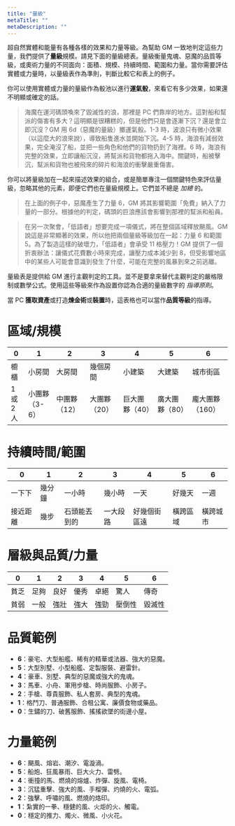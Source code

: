 ```yaml
---
title: "量級"
metaTitle: ""
metaDescription: ""
---
```


超自然實體和能量有各種各樣的效果和力量等級。為幫助 GM 一致地判定這些力量，我們提供了**量級**規模。請見下面的量級總表。量級衡量鬼魂、惡魔的品質等級，或奧術力量的不同面向：面積、規模、持續時間、範圍和力量。當你需要評估實體或力量時，以量級表作為準則，判斷比較它和表上的例子。

你可以使用實體或力量的量級作為骰池以進行**運氣骰**，來看它有多少效果，如果還不明顯或確定的話。

> 海魔在運河碼頭喚來了毀滅性的浪，那裡是 PC 們靠岸的地方。這對船和幫派的傷害有多大？這明顯是很糟糕的，但是他們只是會逐漸下沉？還是會立即沉沒？GM 用 6d（惡魔的量級）擲運氣骰。<span class="game-term">1-3</span> 時，波浪只有微小效果（以這麼大的浪來說），導致船隻進水並開始下沉。<span class="game-term">4-5</span> 時，海浪有減弱效果，完全淹沒了船，並把一些角色和他們的貨物扔到了海裡。<span class="game-term">6</span> 時，海浪有完整的效果，立即讓船沉沒，將幫派和貨物都拖入海中。<span class="game-term">關鍵</span>時，船被擊沉，幫派和貨物也被飛來的碎片和海浪的衝擊嚴重傷害。

你可以將量級加在一起來描述效果的組合，或是簡單專注一個關鍵特色來評估量級，忽略其他的元素，即便它們也在量級規模上。它們並不總是 _加總_ 的。

> 在上面的例子中，惡魔產生了力量 6，GM 將其影響範圍「免費」納入了力量的一部分。根據他的判定，碼頭的巨浪應該會影響到那裡的幫派和船員。

> 在另一次聚會，「低語者」想要完成一項儀式，將在整個區域釋放颶風。GM 說這是非常顯著的效果，所以他把兩個量級等級加在一起：力量 6 和範圍 5。為了製造這樣的破壞力，「低語者」會承受 11 格壓力！GM 提供了一個折衷辦法：讓儀式花費數小時來完成，讓壓力成本減少到 8，但受影響地區中的某些人可能會意識到發生了什麼，可能在完整的風暴到來之前逃離。

量級表是提供給 GM 進行主觀判定的工具。並不是要拿來替代主觀判定的嚴格限制或數學公式。使用這些等級來作為設置你認為合適的量級數字的 _指導原則_。

當 PC **獲取資產**或打造**煉金術**或**裝置**時，這表格也可以當作**品質等級**的指導。

# 區域/規模

| 0 | 1 | 2 | 3 | 4 | 5 | 6 |
|---|---|---|---|---|---|---|
|櫥櫃|小房間|大房間|幾個房間|小建築|大建築|城市街區|
|1 或 2 人|小團夥（3-6）|中團夥（12）|大團夥（20）|巨大團夥（40）|廣大團夥（80）|龐大團夥（160）|

# 持續時間/範圍

| 0 | 1 | 2 | 3 | 4 | 5 | 6 |
|---|---|---|---|---|---|---|
|一下下|幾分鐘|一小時|幾小時|一天|好幾天|一週|
|接近距離|幾步|石頭能丟到的|一大段路|好幾個街區遠|橫跨區域|橫跨城市|

# 層級與品質/力量

| 0 | 1 | 2 | 3 | 4 | 5 | 6 |
|---|---|---|---|---|---|---|
|貧乏|足夠|良好|優秀|卓絕|驚人|傳奇|
|貧弱|一般|強壯|強大|強勁|壓倒性|毀滅性|

# 品質範例

* **6**：豪宅、大型船艦、稀有的精華或法器、強大的惡魔。
* **5**：大型別墅、小型船艦、定製服裝、避雷針。
* **4**：豪車、別墅、典型的惡魔或強大的鬼魂。
* **3**：馬車、小舟、軍用步槍、時尚服飾、小房子。
* **2**：手槍、尊貴服飾、私人套房、典型的鬼魂。
* **1**：格鬥刀、普通服飾、合租公寓、廉價食物或藥品。
* **0**：生鏽的刀、破舊服飾、搖搖欲墜的街邊小屋。

# 力量範例

* **6**：颶風、熔岩、潮汐、電漩渦。
* **5**：船炮、狂風暴雨、巨大火力、雷劈。
* **4**：衝撞的馬、燃燒的熔爐、炸彈、旋風、電椅。
* **3**：沉猛重擊、強大的風、手榴彈、灼燒的火、電弧。
* **2**：強擊、呼嘯的風、燃燒的烙印。
* **1**：紮實的一拳、穩健的風、火炬的火、觸電。
* **0**：穩定的推力、燭火、微風、小火花。